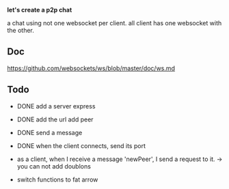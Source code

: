 
**let's create a p2p chat**

a chat using not one websocket per client.
all client has one websocket with the other.

## Doc

https://github.com/websockets/ws/blob/master/doc/ws.md


## Todo

- DONE add a server express
- DONE add the url add peer
- DONE send a message
- DONE when the client connects, send its port
- as a client, when I receive a message 'newPeer', I send a request to it.
-> you can not add doublons

- switch functions to fat arrow

